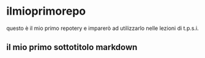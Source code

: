 # ilmioprimorepo
questo è il mio primo repotery e imparerò ad utilizzarlo nelle lezioni di t.p.s.i.
## il mio primo sottotitolo markdown